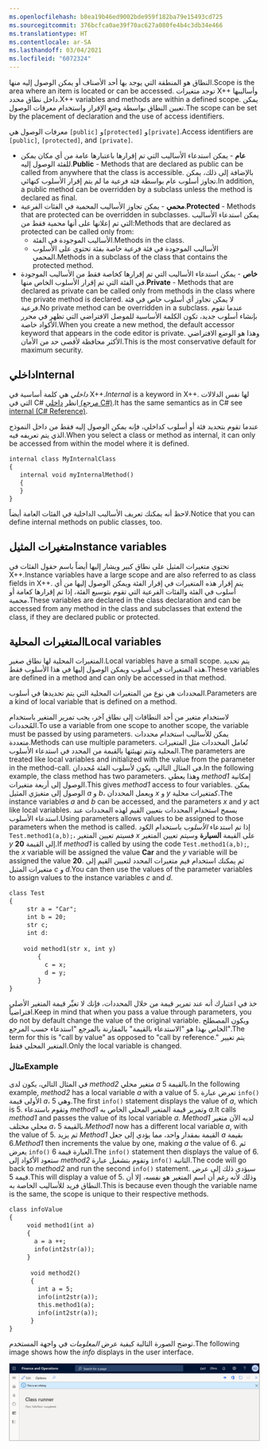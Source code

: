 ```yaml
---
ms.openlocfilehash: b8ea19b46ed9002bde959f182ba79e15493cd725
ms.sourcegitcommit: 376bcfca0ae39f70ac627a080fe4b4c3db34e466
ms.translationtype: HT
ms.contentlocale: ar-SA
ms.lasthandoff: 03/04/2021
ms.locfileid: "6072324"
---
```

<span data-ttu-id="c501f-101">النطاق هو المنطقة التي يوجد بها أحد الأصناف أو يمكن الوصول إليه منها.</span><span class="sxs-lookup"><span data-stu-id="c501f-101">Scope is the area where an item is located or can be accessed.</span></span> <span data-ttu-id="c501f-102">توجد متغيرات X++‎ وأساليبها داخل نطاق محدد.</span><span class="sxs-lookup"><span data-stu-id="c501f-102">X++ variables and methods are within a defined scope.</span></span> <span data-ttu-id="c501f-103">يمكن تعيين النطاق بواسطة وضع الإقرار واستخدام معرفات الوصول.</span><span class="sxs-lookup"><span data-stu-id="c501f-103">The scope can be set by the placement of declaration and the use of access identifiers.</span></span>
 
<span data-ttu-id="c501f-104">معرفات الوصول هي `[public]` و`[protected]` و`[private]`.</span><span class="sxs-lookup"><span data-stu-id="c501f-104">Access identifiers are `[public]`, `[protected]`, and `[private]`.</span></span>
 
-   <span data-ttu-id="c501f-105">**عام** - يمكن استدعاء الأساليب التي تم إقرارها باعتبارها عامة من أي مكان يمكن للفئة الوصول إليه.</span><span class="sxs-lookup"><span data-stu-id="c501f-105">**Public** - Methods that are declared as public can be called from anywhere that the class is accessible.</span></span> <span data-ttu-id="c501f-106">بالإضافة إلى ذلك، يمكن تجاوز أسلوب عام بواسطة فئة فرعية ما لم يتم إقرار الأسلوب كنهائي.</span><span class="sxs-lookup"><span data-stu-id="c501f-106">In addition, a public method can be overridden by a subclass unless the method is declared as final.</span></span>
-   <span data-ttu-id="c501f-107">**محمي** - يمكن تجاوز الأساليب المحمية في الفئات الفرعية.</span><span class="sxs-lookup"><span data-stu-id="c501f-107">**Protected** - Methods that are protected can be overridden in subclasses.</span></span> <span data-ttu-id="c501f-108">يمكن استدعاء الأساليب التي تم إعلانها على أنها محمية فقط من:</span><span class="sxs-lookup"><span data-stu-id="c501f-108">Methods that are declared as protected can be called only from:</span></span>
    -   <span data-ttu-id="c501f-109">الأساليب الموجودة في الفئة.</span><span class="sxs-lookup"><span data-stu-id="c501f-109">Methods in the class.</span></span>
    -   <span data-ttu-id="c501f-110">الأساليب الموجودة في فئة فرعية خاصة بفئة تحتوي على الأسلوب المحمي.</span><span class="sxs-lookup"><span data-stu-id="c501f-110">Methods in a subclass of the class that contains the protected method.</span></span>
-   <span data-ttu-id="c501f-111">**خاص** - يمكن استدعاء الأساليب التي تم إقرارها كخاصة فقط من الأساليب الموجودة في الفئة التي تم إقرار الأسلوب الخاص منها.</span><span class="sxs-lookup"><span data-stu-id="c501f-111">**Private** - Methods that are declared as private can be called only from methods in the class where the private method is declared.</span></span>
    <span data-ttu-id="c501f-112">لا يمكن تجاوز أي أسلوب خاص في فئة فرعية.</span><span class="sxs-lookup"><span data-stu-id="c501f-112">No private method can be overridden in a subclass.</span></span> <span data-ttu-id="c501f-113">عندما تقوم بإنشاء أسلوب جديد، تكون الكلمة الأساسية للموصل الافتراضي التي تظهر في محرر الأكواد خاصة.</span><span class="sxs-lookup"><span data-stu-id="c501f-113">When you create a new method, the default accessor keyword that appears in the code editor is private.</span></span> <span data-ttu-id="c501f-114">وهذا هو الوضع الافتراضي الأكثر محافظة لأقصى حد من الأمان.</span><span class="sxs-lookup"><span data-stu-id="c501f-114">This is the most conservative default for maximum security.</span></span>

## <a name="internal"></a><span data-ttu-id="c501f-115">‏‏داخلي</span><span class="sxs-lookup"><span data-stu-id="c501f-115">Internal</span></span>

<span data-ttu-id="c501f-116">*داخلي* هي كلمة أساسية في X++‎.</span><span class="sxs-lookup"><span data-stu-id="c501f-116">*Internal* is a keyword in X++.</span></span> <span data-ttu-id="c501f-117">لها نفس الدلالات التي في C#‎ انظر [داخلي (مرجع C#‎)](https://docs.microsoft.com/dotnet/csharp/language-reference/keywords/internal/?azure-portal=true).</span><span class="sxs-lookup"><span data-stu-id="c501f-117">It has the same semantics as in C# see [internal (C# Reference)](https://docs.microsoft.com/dotnet/csharp/language-reference/keywords/internal/?azure-portal=true).</span></span>

<span data-ttu-id="c501f-118">عندما تقوم بتحديد فئة أو أسلوب كداخلي، فإنه يمكن الوصول إليه فقط من داخل النموذج الذي يتم تعريفه فيه.</span><span class="sxs-lookup"><span data-stu-id="c501f-118">When you select a class or method as internal, it can only be accessed from within the model where it is defined.</span></span>
```xpp
internal class MyInternalClass
{
   internal void myInternalMethod()
   {
   }
}
```
<span data-ttu-id="c501f-119">لاحظ أنه يمكنك تعريف الأساليب الداخلية في الفئات العامة أيضاً.</span><span class="sxs-lookup"><span data-stu-id="c501f-119">Notice that you can define internal methods on public classes, too.</span></span>

## <a name="instance-variables"></a><span data-ttu-id="c501f-120">متغيرات المثيل</span><span class="sxs-lookup"><span data-stu-id="c501f-120">Instance variables</span></span>

<span data-ttu-id="c501f-121">تحتوي متغيرات المثيل على نطاق كبير ويشار إليها أيضاً باسم حقول الفئات في X++‎.</span><span class="sxs-lookup"><span data-stu-id="c501f-121">Instance variables have a large scope and are also referred to as class fields in X++.</span></span> <span data-ttu-id="c501f-122">يتم إقرار هذه المتغيرات في إقرار الفئة ويمكن الوصول إليها من أي أسلوب في الفئة والفئات الفرعية التي تقوم بتوسيع الفئة، إذا تم إقرارها كعامة أو محمية.</span><span class="sxs-lookup"><span data-stu-id="c501f-122">These variables are declared in the class declaration and can be accessed from any method in the class and subclasses that extend the class, if they are declared public or protected.</span></span>

## <a name="local-variables"></a><span data-ttu-id="c501f-123">المتغيرات المحلية</span><span class="sxs-lookup"><span data-stu-id="c501f-123">Local variables</span></span>

<span data-ttu-id="c501f-124">المتغيرات المحلية لها نطاق صغير.</span><span class="sxs-lookup"><span data-stu-id="c501f-124">Local variables have a small scope.</span></span> <span data-ttu-id="c501f-125">يتم تحديد هذه المتغيرات في أسلوب ويمكن الوصول إليها في هذا الأسلوب فقط.</span><span class="sxs-lookup"><span data-stu-id="c501f-125">These variables are defined in a method and can only be accessed in that method.</span></span>

<span data-ttu-id="c501f-126">المحددات هي نوع من المتغيرات المحلية التي يتم تحديدها في أسلوب.</span><span class="sxs-lookup"><span data-stu-id="c501f-126">Parameters are a kind of local variable that is defined on a method.</span></span>

<span data-ttu-id="c501f-127">لاستخدام متغير من أحد النطاقات إلى نطاق آخر، يجب تمرير المتغير باستخدام المُحددات.</span><span class="sxs-lookup"><span data-stu-id="c501f-127">To use a variable from one scope to another scope, the variable must be passed by using parameters.</span></span> <span data-ttu-id="c501f-128">يمكن للأساليب استخدام محددات متعددة.</span><span class="sxs-lookup"><span data-stu-id="c501f-128">Methods can use multiple parameters.</span></span> <span data-ttu-id="c501f-129">تُعامل المحددات مثل المتغيرات المحلية وتتم تهيئتها بالقيمة من المحدد في استدعاء الأسلوب.</span><span class="sxs-lookup"><span data-stu-id="c501f-129">The parameters are treated like local variables and initialized with the value from the parameter in the method-call.</span></span> <span data-ttu-id="c501f-130">في المثال التالي، يكون لأسلوب الفئة مُحددان.</span><span class="sxs-lookup"><span data-stu-id="c501f-130">In the following example, the class method has two parameters.</span></span> <span data-ttu-id="c501f-131">وهذا يعطي *method1* إمكانية الوصول إلى أربعة متغيرات.</span><span class="sxs-lookup"><span data-stu-id="c501f-131">This gives *method1* access to four variables.</span></span> <span data-ttu-id="c501f-132">يمكن الوصول إلى متغيرَي المثيل *a* و *b*، ويعمل المحددان *x* و *y* كمتغيرات محلية.</span><span class="sxs-lookup"><span data-stu-id="c501f-132">The instance variables *a* and *b* can be accessed, and the parameters *x* and *y* act like local variables.</span></span> <span data-ttu-id="c501f-133">يسمح استخدام المحددات بتعيين القيم لهذه المحددات عند استدعاء الأسلوب.</span><span class="sxs-lookup"><span data-stu-id="c501f-133">Using parameters allows values to be assigned to those parameters when the method is called.</span></span> <span data-ttu-id="c501f-134">إذا تم استدعاء *الأسلوب* باستخدام الكود `Test.method1(a,b);`، فسيتم تعيين المتغير *x* على القيمة **السيارة** وسيتم تعيين المتغير *y* إلى القيمة **20**.</span><span class="sxs-lookup"><span data-stu-id="c501f-134">If *method1* is called by using the code `Test.method1(a,b);`, the *x* variable will be assigned the value **Car** and the *y* variable will be assigned the value **20**.</span></span> <span data-ttu-id="c501f-135">ثم يمكنك استخدام قيم متغيرات المحدد لتعيين القيم إلى متغيرات المثيل *c* و *d*.</span><span class="sxs-lookup"><span data-stu-id="c501f-135">You can then use the values of the parameter variables to assign values to the instance variables *c* and *d*.</span></span>

```xpp
class Test
{
     str a = "Car";
     int b = 20;
     str c;
     int d:

    void method1(str x, int y)
        {
          c = x;
          d = y;
        }
}
```

<span data-ttu-id="c501f-136">خذ في اعتبارك أنه عند تمرير قيمة من خلال المحددات، فإنك لا تغيِّر قيمة المتغير الأصلي افتراضياً.</span><span class="sxs-lookup"><span data-stu-id="c501f-136">Keep in mind that when you pass a value through parameters, you do not by default change the value of the original variable.</span></span> <span data-ttu-id="c501f-137">ويكون المصطلح الخاص بهذا هو "الاستدعاء بالقيمة" بالمقارنة بالمرجع "استدعاء حسب المرجع".</span><span class="sxs-lookup"><span data-stu-id="c501f-137">The term for this is "call by value" as opposed to "call by reference."</span></span> <span data-ttu-id="c501f-138">يتم تغيير المتغير المحلي فقط.</span><span class="sxs-lookup"><span data-stu-id="c501f-138">Only the local variable is changed.</span></span> 

### <a name="example"></a><span data-ttu-id="c501f-139">مثال</span><span class="sxs-lookup"><span data-stu-id="c501f-139">Example</span></span>

<span data-ttu-id="c501f-140">في المثال التالي، يكون لدى *method2* متغير محلي *a* بالقيمة 5.</span><span class="sxs-lookup"><span data-stu-id="c501f-140">In the following example, *method2* has a local variable *a* with a value of 5.</span></span> <span data-ttu-id="c501f-141">تعرض عبارة `info()` الأولى قيمة *a*، وهي 5.</span><span class="sxs-lookup"><span data-stu-id="c501f-141">The first `info()` statement displays the value of *a*, which is 5.</span></span> <span data-ttu-id="c501f-142">وتقوم باستدعاء *method1* وتمرير قيمة المتغير المحلي الخاص به *a*.</span><span class="sxs-lookup"><span data-stu-id="c501f-142">It calls *method1* and passes the value of its local variable *a*.</span></span> <span data-ttu-id="c501f-143">*Method1* لديه الآن متغير محلي مختلف *a*، بالقيمة 5.</span><span class="sxs-lookup"><span data-stu-id="c501f-143">*Method1* now has a different local variable *a*, with the value of 5.</span></span> <span data-ttu-id="c501f-144">ثم يزيد *Method1* القيمة بمقدار واحد، مما يؤدي إلى جعل *a* بقيمة 6.</span><span class="sxs-lookup"><span data-stu-id="c501f-144">*Method1* then increments the value by one, making *a* the value of 6.</span></span> <span data-ttu-id="c501f-145">ثم يعرض `info()` العبارة قيمة 6.</span><span class="sxs-lookup"><span data-stu-id="c501f-145">The `info()` statement then displays the value of 6.</span></span> <span data-ttu-id="c501f-146">ستعود الأكواد إلى *method2* وتقوم بتشغيل عبارة `info()` الثانية.</span><span class="sxs-lookup"><span data-stu-id="c501f-146">The code will go back to *method2* and run the second `info()` statement.</span></span> <span data-ttu-id="c501f-147">سيؤدي ذلك إلى عرض قيمة 5.</span><span class="sxs-lookup"><span data-stu-id="c501f-147">This will display a value of 5.</span></span> <span data-ttu-id="c501f-148">وذلك لأنه رغم أن اسم المتغير هو نفسه، إلا أن النطاق فريد للأساليب الخاصة به.</span><span class="sxs-lookup"><span data-stu-id="c501f-148">This is because even though the variable name is the same, the scope is unique to their respective methods.</span></span>

```xpp
class infoValue
{
     void method1(int a)
     {
       a = a ++;
       info(int2str(a));
     }

      void method2()
      {
        int a = 5;
        info(int2str(a));
        this.method1(a);
        info(int2str(a));
      }
}

```

<span data-ttu-id="c501f-149">توضح الصورة التالية كيفية عرض *المعلومات* في واجهة المستخدم.</span><span class="sxs-lookup"><span data-stu-id="c501f-149">The following image shows how the *info* displays in the user interface.</span></span>

![تعرض لقطة الشاشة هذه طريقة عرض أسلوب المعلومات في واجهة المستخدم.](../media/info.png)


